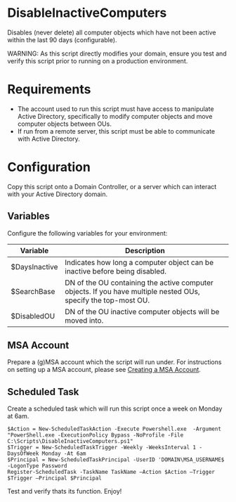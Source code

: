 # DisableInactiveComputers

Disables (never delete) all computer objects which have not been active within the last 90 days (configurable).

WARNING: As this script directly modifies your domain, ensure you test and verify this script prior to running on a production environment.

# Requirements

- The account used to run this script must have access to manipulate Active Directory, specifically to modify computer objects and move computer objects between OUs.
- If run from a remote server, this script must be able to communicate with Active Directory.

# Configuration

Copy this script onto a Domain Controller, or a server which can interact with your Active Directory domain.

## Variables

Configure the following variables for your environment:

| Variable   | Description |
| -------- | ------- |
| $DaysInactive  | Indicates how long a computer object can be inactive before being disabled.    |
| $SearchBase | DN of the OU containing the active computer objects. If you have multiple nested OUs, specify the top-most OU.    |
| $DisabledOU    | DN of the OU inactive computer objects will be moved into.   |

## MSA Account

Prepare a (g)MSA account which the script will run under. For instructions on setting up a MSA account, please see [Creating a MSA Account](https://inundation.ca/walk/active_directory/additional_features/msa_accounts/).

## Scheduled Task

Create a scheduled task which will run this script once a week on Monday at 6am.

```
$Action = New-ScheduledTaskAction -Execute Powershell.exe  -Argument "PowerShell.exe -ExecutionPolicy Bypass -NoProfile -File C:\Scripts\DisableInactiveComputers.ps1"
$Trigger = New-ScheduledTaskTrigger -Weekly -WeeksInterval 1 -DaysOfWeek Monday -At 6am
$Principal = New-ScheduledTaskPrincipal -UserID 'DOMAIN\MSA_USERNAME$ -LogonType Password
Register-ScheduledTask -TaskName TaskName –Action $Action –Trigger $Trigger –Principal $Principal
```

Test and verify thats its function. Enjoy!